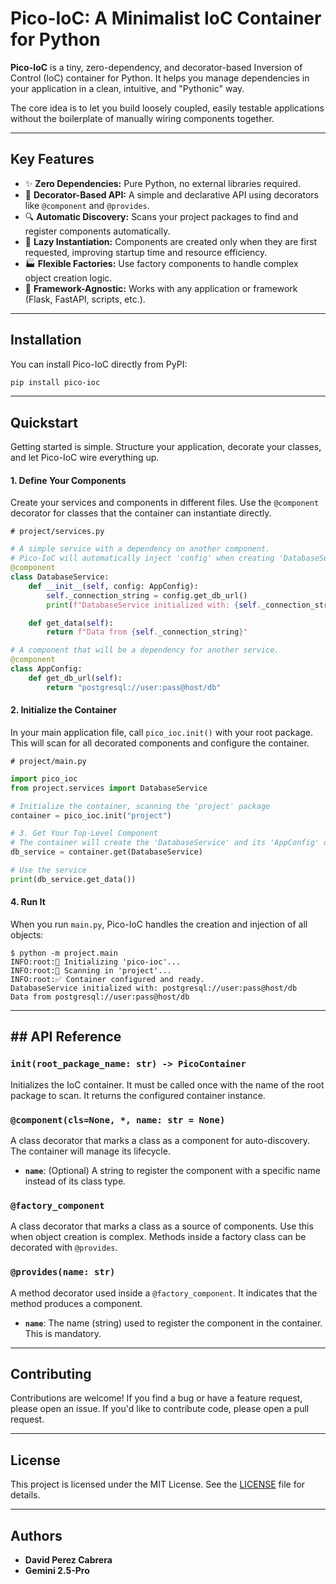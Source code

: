 # Pico-IoC: A Minimalist IoC Container for Python

[](https://www.google.com/search?q=https://pypi.org/project/pico-ioc/)
[](https://www.google.com/search?q=https://travis-ci.com/dperezcabrera/pico-ioc)
[](https://opensource.org/licenses/MIT)

**Pico-IoC** is a tiny, zero-dependency, and decorator-based Inversion of Control (IoC) container for Python. It helps you manage dependencies in your application in a clean, intuitive, and "Pythonic" way.

The core idea is to let you build loosely coupled, easily testable applications without the boilerplate of manually wiring components together.

-----

## Key Features

  * ✨ **Zero Dependencies:** Pure Python, no external libraries required.
  * 🚀 **Decorator-Based API:** A simple and declarative API using decorators like `@component` and `@provides`.
  * 🔍 **Automatic Discovery:** Scans your project packages to find and register components automatically.
  * 🧩 **Lazy Instantiation:** Components are created only when they are first requested, improving startup time and resource efficiency.
  * 🏭 **Flexible Factories:** Use factory components to handle complex object creation logic.
  * 🤝 **Framework-Agnostic:** Works with any application or framework (Flask, FastAPI, scripts, etc.).

-----

## Installation

You can install Pico-IoC directly from PyPI:

```bash
pip install pico-ioc
```

-----

##  Quickstart

Getting started is simple. Structure your application, decorate your classes, and let Pico-IoC wire everything up.

#### 1\. Define Your Components

Create your services and components in different files. Use the `@component` decorator for classes that the container can instantiate directly.

`# project/services.py`

```python
# A simple service with a dependency on another component.
# Pico-IoC will automatically inject 'config' when creating 'DatabaseService'.
@component
class DatabaseService:
    def __init__(self, config: AppConfig):
        self._connection_string = config.get_db_url()
        print(f"DatabaseService initialized with: {self._connection_string}")

    def get_data(self):
        return f"Data from {self._connection_string}"

# A component that will be a dependency for another service.
@component
class AppConfig:
    def get_db_url(self):
        return "postgresql://user:pass@host/db"
```

#### 2\. Initialize the Container

In your main application file, call `pico_ioc.init()` with your root package. This will scan for all decorated components and configure the container.

`# project/main.py`

```python
import pico_ioc
from project.services import DatabaseService

# Initialize the container, scanning the 'project' package
container = pico_ioc.init("project")

# 3. Get Your Top-Level Component
# The container will create the 'DatabaseService' and its 'AppConfig' dependency.
db_service = container.get(DatabaseService)

# Use the service
print(db_service.get_data())
```

#### 4\. Run It

When you run `main.py`, Pico-IoC handles the creation and injection of all objects:

```
$ python -m project.main
INFO:root:🔌 Initializing 'pico-ioc'...
INFO:root:🚀 Scanning in 'project'...
INFO:root:✅ Container configured and ready.
DatabaseService initialized with: postgresql://user:pass@host/db
Data from postgresql://user:pass@host/db
```

-----

## \#\# API Reference

### `init(root_package_name: str) -> PicoContainer`

Initializes the IoC container. It must be called once with the name of the root package to scan. It returns the configured container instance.

### `@component(cls=None, *, name: str = None)`

A class decorator that marks a class as a component for auto-discovery. The container will manage its lifecycle.

  * **`name`**: (Optional) A string to register the component with a specific name instead of its class type.

### `@factory_component`

A class decorator that marks a class as a source of components. Use this when object creation is complex. Methods inside a factory class can be decorated with `@provides`.

### `@provides(name: str)`

A method decorator used inside a `@factory_component`. It indicates that the method produces a component.

  * **`name`**: The name (string) used to register the component in the container. This is mandatory.

-----

## Contributing

Contributions are welcome\! If you find a bug or have a feature request, please open an issue. If you'd like to contribute code, please open a pull request.

-----

## License

This project is licensed under the MIT License. See the [LICENSE](https://www.google.com/search?q=LICENSE) file for details.

-----

## Authors

  * **David Perez Cabrera**
  * **Gemini 2.5-Pro**
